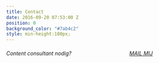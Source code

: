 ```yaml
---
title: Contact
date: 2016-09-20 07:53:00 Z
position: 0
background_color: "#7ab4c2"
style: min-height:100px;
---
```


###### Content consultant nodig? <a href="#" class="btn btn-primary btn-lg mailto" style="margin-left:30%">MAIL MIJ</a>